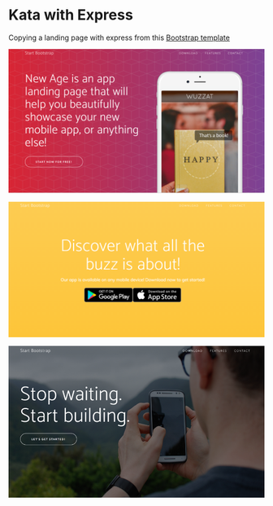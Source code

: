 
# Kata with Express

Copying a landing page with express from this [Bootstrap template](https://blackrockdigital.github.io/startbootstrap-new-age/)

![LANDING PAGE image one](screenshots/one.png)

![LANDING PAGE image two](screenshots/two.png)

![LANDING PAGE image three](screenshots/three.png)

